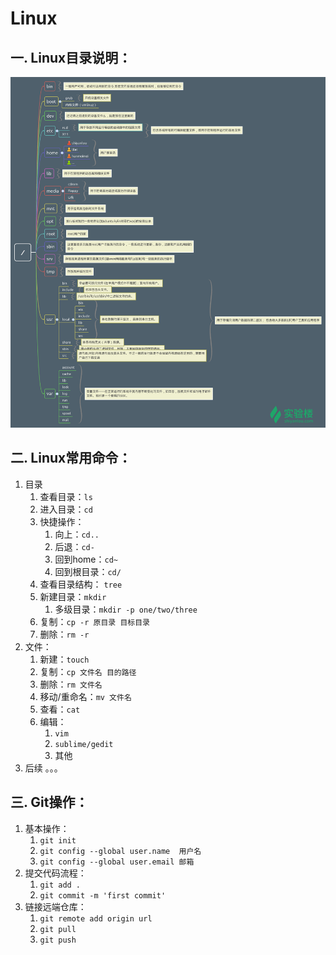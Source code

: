 # Linux

## 一. Linux目录说明：

![Linux目录](./assets/linux.png)

## 二. Linux常用命令：
1. 目录
   1. 查看目录：`ls`
   2. 进入目录：`cd`
   3. 快捷操作：
      1. 向上：`cd..`
      2. 后退：`cd-`
      3. 回到home：`cd~`
      4. 回到根目录：`cd/`
   4. 查看目录结构： `tree`
   5. 新建目录：`mkdir`
      1. 多级目录：`mkdir -p one/two/three`
   6. 复制：`cp -r 原目录 目标目录`
   7. 删除：`rm -r`
2. 文件：
   1. 新建：`touch`
   2. 复制：`cp 文件名 目的路径`
   3. 删除：`rm 文件名`
   4. 移动/重命名：`mv 文件名`
   5. 查看：`cat`
   6. 编辑：
      1. `vim`
      2. `sublime/gedit`
      3. 其他
3. 后续
   。。。


## 三. Git操作：
1. 基本操作：
   1. `git init`
   2. `git config --global user.name  用户名`
   3. `git config --global user.email 邮箱`
2. 提交代码流程：
   1. `git add .`
   2. `git commit -m 'first commit'`
3. 链接远端仓库：
   1. `git remote add origin url`
   2. `git pull`
   3. `git push`